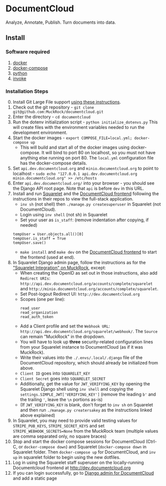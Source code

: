 # DocumentCloud

Analyze, Annotate, Publish. Turn documents into data.

## Install

### Software required

1. [docker][docker-install]
2. [docker-compose][docker-compose-install]
3. [python][python-install]
4. [invoke][invoke-install]

### Installation Steps

0. Install Git Large File support [using these instructions](https://docs.github.com/en/repositories/working-with-files/managing-large-files/installing-git-large-file-storage).
1. Check out the git repository - `git clone git@github.com:MuckRock/documentcloud.git`
2. Enter the directory - `cd documentcloud`
3. Run the dotenv initialization script - `python initialize_dotenvs.py`
   This will create files with the environment variables needed to run the development environment.
4. Start the docker images - `export COMPOSE_FILE=local.yml; docker-compose up`
    -   This will build and start all of the docker images using docker-compose. It will bind to port 80 on localhost, so you must not have anything else running on port 80. The `local.yml` configuration file has the docker-compose details.
5. Set `api.dev.documentcloud.org` and `minio.documentcloud.org` to point to localhost - `sudo echo "127.0.0.1 api.dev.documentcloud.org minio.documentcloud.org" >> /etc/hosts`
6. Enter `api.dev.documentcloud.org/` into your browser - you should see the Django API root page. Note that `api` is before `dev` in this URL.
7. Install and run [Squarelet](https://github.com/muckrock/squarelet) and the [DocumentCloud frontend](https://github.com/muckrock/documentcloud-frontend) following the instructions in their repos to view the full-stack application. 
    - `inv sh` (not shell) then `./manage.py createsuperuser` in Squarelet (not DocumentCloud).
    - Login using `inv shell` (not sh) in Squarelet
    - Set your user as `is_staff`: (remove indentation after copying, if needed)
   ```
   tempUser = User.objects.all()[0]
   tempUser.is_staff = True
   tempUser.save()
   ```
   - `make install` and `make dev` on the [DocumentCloud frontend](https://github.com/muckrock/documentcloud-frontend) to start the frontend (used at end).
8. In Squarelet Django admin page, follow the instructions as for the ["Squarelet Integration" on MuckRock](https://github.com/muckrock/muckrock/#squarelet-integration), except:
   - When creating the OpenID as set out in those instructions, also add `Redirect URIs`: `http://api.dev.documentcloud.org/accounts/complete/squarelet` and `http://minio.documentcloud.org/accounts/complete/squarelet`. 
   - Set Post-logout Redirect UI: `http://dev.documentcloud.org`
   - Scopes (one per line): 
      ```
      read_user
      read_organization
      read_auth_token
      ```
   - Add a Client profile and set the `Webhook URL`: `http://api.dev.documentcloud.org/squarelet/webhook/`. The `Source` can remain "MuckRock" in the dropdown.
   - You will have to look up **three** security-related configuration lines from your Squarelet instance to DocumentCloud (as if it was MuckRock). 
   - Write their values into the `./.envs/.local/.django` file of the DocumentCloud repository, which should already be initialized from above.
   - `Client ID` goes into `SQUARELET_KEY`
   - `Client Secret` goes into `SQUARELET_SECRET`
   - Additionally, get the value for `JWT_VERIFYING_KEY` by opening the Squarelet Django shell using `inv shell` and copying the `settings.SIMPLE_JWT['VERIFYING_KEY']` (remove the leading `b'` and the trailing `'`, leave the `\n` portions as-is)
   - (If `JWT_VERIFYING_KEY` is blank, don't forget to `inv sh` on Squarelet and then run `./manage.py creatersakey` as the instructions linked above explained)
9. In Squarelet, you may need to provide valid testing values for `STRIPE_PUB_KEYS`, `STRIPE_SECRET_KEYS` and set `STRIPE_WEBHOOK_SECRETS=None` from the MuckRock team (multiple values are comma separated only, no square braces)
10. Stop and start the docker compose sessions for DocumentCloud (Ctrl-C, or `docker-compose down`) and Squarelet (`docker-compose down` in Squarelet folder. Then `docker-compose up` for DocumentCloud, and `inv up` in squarelet folder to begin using the new dotfiles.
11. Log in using the Squarelet staff superuser on the locally-running Documentcloud frontend at http://dev.documentcloud.org
12. If you can login successfully, go to [Django admin for DocumentCloud](http://dev.api.documentcloud.org/admin) and add a static page


[docker-install]: https://docs.docker.com/install/
[docker-compose-install]: https://docs.docker.com/compose/install/
[invoke-install]: http://www.pyinvoke.org/installing.html
[python-install]: https://www.python.org/downloads/
